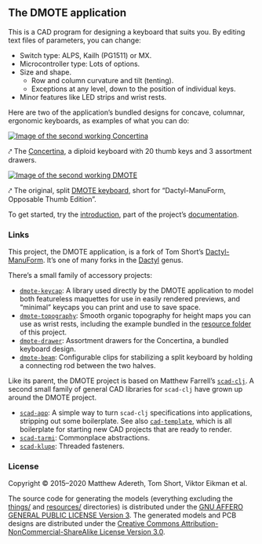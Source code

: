 ## The DMOTE application

This is a CAD program for designing a keyboard that suits you. By editing text
files of parameters, you can change:

- Switch type: ALPS, Kailh (PG1511) or MX.
- Microcontroller type: Lots of options.
- Size and shape.
    - Row and column curvature and tilt (tenting).
    - Exceptions at any level, down to the position of individual keys.
- Minor features like LED strips and wrist rests.

Here are two of the application’s bundled designs for concave, columnar,
ergonomic keyboards, as examples of what you can do:

[![Image of the second working
Concertina](https://viktor.eikman.se/image/concertina-2-front-view/display)](https://viktor.eikman.se/gallery/the-concertina/)

⤤ The [Concertina](https://viktor.eikman.se/article/the-concertina/), a diploid
keyboard with 20 thumb keys and 3 assortment drawers.

[![Image of the second working DMOTE](http://viktor.eikman.se/image/dmote-2-top-down-view/display)](https://viktor.eikman.se/gallery/the-dmote/)

⤤ The original, split [DMOTE keyboard](http://viktor.eikman.se/article/the-dmote/),
short for “Dactyl-ManuForm, Opposable Thumb Edition”.

To get started, try the [introduction](doc/intro.md), part of the project’s
[documentation](doc/).

### Links

This project, the DMOTE application, is a fork of Tom Short’s
[Dactyl-ManuForm](https://github.com/tshort/dactyl-keyboard). It’s one of many
forks in the [Dactyl](https://github.com/adereth/dactyl-keyboard) genus.

There’s a small family of accessory projects:

* [`dmote-keycap`](https://github.com/veikman/dmote-keycap):
  A library used directly by the DMOTE application to model both featureless
  maquettes for use in easily rendered previews, and “minimal” keycaps you can
  print and use to save space.
* [`dmote-topography`](https://github.com/veikman/dmote-topography):
  Smooth organic topography for height maps you can use as wrist rests,
  including the example bundled in the [resource folder](resources/heightmap)
  of this project.
* [`dmote-drawer`](https://github.com/veikman/dmote-drawer):
  Assortment drawers for the Concertina, a bundled keyboard design.
* [`dmote-beam`](https://github.com/veikman/dmote-beam):
  Configurable clips for stabilizing a split keyboard by holding a
  connecting rod between the two halves.

Like its parent, the DMOTE project is based on Matthew Farrell’s
[`scad-clj`](https://github.com/farrellm/scad-clj). A second small family of
general CAD libraries for `scad-clj` have grown up around the DMOTE project.

* [`scad-app`](https://github.com/veikman/scad-app): A simple way to turn
  `scad-clj` specifications into applications, stripping out some boilerplate.
  See also [`cad-template`](https://github.com/veikman/cad-template), which is
  all boilerplate for starting new CAD projects that are ready to render.
* [`scad-tarmi`](https://github.com/veikman/scad-tarmi): Commonplace abstractions.
* [`scad-klupe`](https://github.com/veikman/scad-klupe): Threaded fasteners.

### License

Copyright © 2015–2020 Matthew Adereth, Tom Short, Viktor Eikman et al.

The source code for generating the models (everything excluding the
[things/](things/) and [resources/](resources/) directories) is distributed
under the [GNU AFFERO GENERAL PUBLIC LICENSE Version 3](LICENSE). The generated
models and PCB designs are distributed under the [Creative Commons
Attribution-NonCommercial-ShareAlike License Version 3.0](LICENSE-models).
